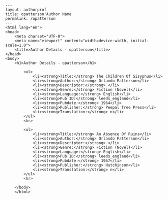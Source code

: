 
    ---
    layout: authorprof
    title: opatterson'Author Name 
    permalink: /opatterson
    ---
    <html lang="en">
    <head>
        <meta charset="UTF-8">
        <meta name="viewport" content="width=device-width, initial-scale=1.0">
        <title>Author Details - opatterson</title>
    </head>
    <body>
        <h1>Author Details - opatterson</h1>
        
            <ul>
                <li><strong>Title:</strong> The Children Of Sisyphus</li>
                <li><strong>Author:</strong> Orlando Patterson</li>
                <li><strong>Descriptor:</strong> </li>
                <li><strong>Genre:</strong> Fiction (Novel)</li>
                <li><strong>Language:</strong> English</li>
                <li><strong>Pub ID:</strong> leeds_england</li>
                <li><strong>Pubdate:</strong> 1964</li>
                <li><strong>Publisher:</strong> Peepal Tree Press</li>
                <li><strong>Translation:</strong> n</li>
            </ul>
            <hr>
            
            <ul>
                <li><strong>Title:</strong> An Absence Of Ruins</li>
                <li><strong>Author:</strong> Orlando Patterson</li>
                <li><strong>Descriptor:</strong> </li>
                <li><strong>Genre:</strong> Fiction (Novel)</li>
                <li><strong>Language:</strong> English</li>
                <li><strong>Pub ID:</strong> leeds_england</li>
                <li><strong>Pubdate:</strong> 1967</li>
                <li><strong>Publisher:</strong> Hutchinson</li>
                <li><strong>Translation:</strong> n</li>
            </ul>
            <hr>
            
        </body>
        </html>
        